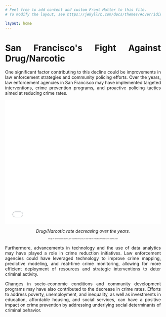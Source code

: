 ```yaml
---
# Feel free to add content and custom Front Matter to this file.
# To modify the layout, see https://jekyllrb.com/docs/themes/#overriding-theme-defaults

layout: home
---
```

<div style="text-align: justify;">
    <h1>San Francisco's Fight Against Drug/Narcotic</h1>
    <p>One significant factor contributing to this decline could be improvements in law enforcement strategies and community policing efforts. Over the years, law enforcement agencies in San Francisco may have implemented targeted interventions, crime prevention programs, and proactive policing tactics aimed at reducing crime rates.</p>
</div>

<div style="display: flex; justify-content: center; align-items: center;">
    <div style="width: 100%; text-align: center;">
        <iframe src="/Notebook.html" width="100%" height="400" frameborder="0"></iframe>
        <p style="font-style: italic;">Drug/Narcotic rate decreasing over the years.</p>
        <p style="font-color: gray; font-size: 4px;"> though we don't have the data for June-December for 2018, it's clear that the trend is downwards for the last few years</p>
    </div>
</div>

<div style="text-align: justify;">
    <p>Furthermore, advancements in technology and the use of data analytics may have played a role in crime reduction initiatives. Law enforcement agencies could have leveraged technology to improve crime mapping, predictive modeling, and real-time crime monitoring, allowing for more efficient deployment of resources and strategic interventions to deter criminal activity.</p>
    <p>Changes in socio-economic conditions and community development programs may have also contributed to the decrease in crime rates. Efforts to address poverty, unemployment, and inequality, as well as investments in education, affordable housing, and social services, can have a positive impact on crime prevention by addressing underlying social determinants of criminal behavior.</p>
    <!-- Add more text here -->
</div>



